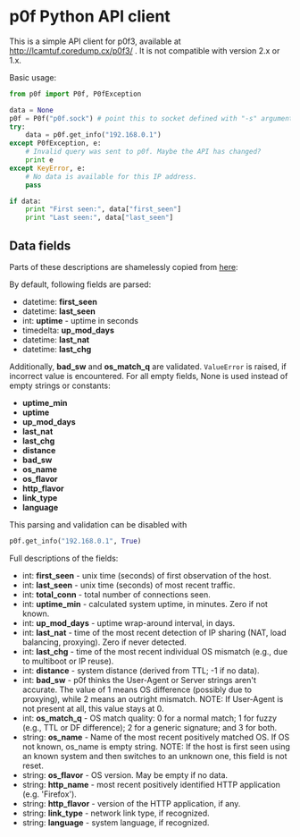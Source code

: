 p0f Python API client
=====================

This is a simple API client for p0f3, available at 
http://lcamtuf.coredump.cx/p0f3/ . It is not compatible with version 2.x 
or 1.x.

Basic usage:

```python
from p0f import P0f, P0fException

data = None
p0f = P0f("p0f.sock") # point this to socket defined with "-s" argument.
try:
    data = p0f.get_info("192.168.0.1")
except P0fException, e:
    # Invalid query was sent to p0f. Maybe the API has changed?
    print e
except KeyError, e:
    # No data is available for this IP address.
    pass

if data:
    print "First seen:", data["first_seen"]
    print "Last seen:", data["last_seen"]
```

Data fields
-----------

Parts of these descriptions are shamelessly copied from 
[here](http://lcamtuf.coredump.cx/p0f3/README):

By default, following fields are parsed:

- datetime: **first_seen**
- datetime: **last_seen**
- int: **uptime** - uptime in seconds
- timedelta: **up_mod_days**
- datetime: **last_nat**
- datetime: **last_chg**

Additionally, **bad_sw** and **os_match_q** are validated. ```ValueError```
is raised, if incorrect value is encountered. For all empty fields,
None is used instead of empty strings or constants:

- **uptime_min**
- **uptime**
- **up_mod_days**
- **last_nat**
- **last_chg**
- **distance**
- **bad_sw**
- **os_name**
- **os_flavor**
- **http_flavor**
- **link_type**
- **language**

This parsing and validation can be disabled with

```python
p0f.get_info("192.168.0.1", True)
```

Full descriptions of the fields:

- int: **first_seen** - unix time (seconds) of first observation of the host.
- int: **last_seen**  - unix time (seconds) of most recent traffic.
- int: **total_conn** - total number of connections seen.
- int: **uptime_min** - calculated system uptime, in minutes. Zero if not known.
- int: **up_mod_days** - uptime wrap-around interval, in days.
- int: **last_nat**    - time of the most recent detection of IP sharing (NAT,
                         load balancing, proxying). Zero if never detected.
- int: **last_chg**    - time of the most recent individual OS mismatch (e.g.,
                         due to multiboot or IP reuse).
- int: **distance**  - system distance (derived from TTL; -1 if no data).
- int: **bad_sw**    - p0f thinks the User-Agent or Server strings aren't
                       accurate. The value of 1 means OS difference (possibly
                       due to proxying), while 2 means an outright mismatch.
                       NOTE: If User-Agent is not present at all, this value
                       stays at 0.
- int: **os_match_q** - OS match quality: 0 for a normal match; 1 for fuzzy
                        (e.g., TTL or DF difference); 2 for a generic signature;
                        and 3 for both.
- string: **os_name** - Name of the most recent positively matched
                        OS. If OS not known, os_name is empty string.
                        NOTE: If the host is first seen using an known system and
                        then switches to an unknown one, this field is not
                        reset.
- string: **os_flavor**   - OS version. May be empty if no data.
- string: **http_name**   - most recent positively identified HTTP application
                            (e.g. 'Firefox').
- string: **http_flavor** - version of the HTTP application, if any.
- string: **link_type**   - network link type, if recognized.
- string: **language**    - system language, if recognized.
